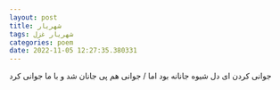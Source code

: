 ```yaml
---
layout: post
title: شهریار
tags: شهریار غزل
categories: poem
date: 2022-11-05 12:27:35.380331
---
```


جوانی کردن ای دل شیوه جانانه بود اما / جوانی هم پی جانان شد و با ما جوانی کرد